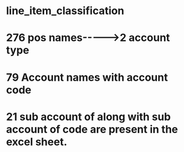 # line_item_classification

# 276 pos names----->2 account type 
# 79 Account names with account code
# 21 sub account of along with sub account of code are present in the excel sheet.

